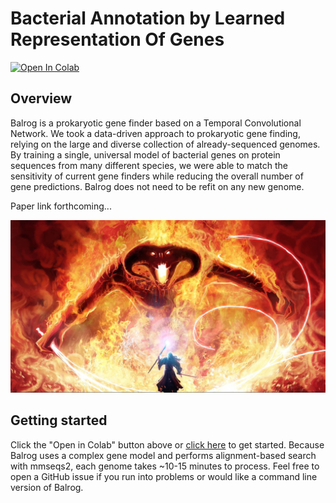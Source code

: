 # Bacterial Annotation by Learned Representation Of Genes

<!-- badges: start -->
[![Open In Colab](https://colab.research.google.com/assets/colab-badge.svg)](https://colab.research.google.com/github/salzberg-lab/Balrog/blob/master/notebooks/Balrog_0.3.1.ipynb)
<!--badges: end -->


## Overview
Balrog is a prokaryotic gene finder based on a Temporal Convolutional Network. We took a data-driven approach to prokaryotic gene finding, relying on the large and diverse collection of already-sequenced genomes. By training a single, universal model of bacterial genes on protein sequences from many different species, we were able to match the sensitivity of current gene finders while reducing the overall number of gene predictions. Balrog does not need to be refit on any new genome.

Paper link forthcoming...

![Balrog](images/balrog.jpg)

## Getting started
Click the "Open in Colab" button above or [click here](https://colab.research.google.com/github/salzberg-lab/Balrog/blob/master/notebooks/Balrog_0.3.1.ipynb) to get started. Because Balrog uses a complex gene model and performs alignment-based search with mmseqs2, each genome takes ~10-15 minutes to process. Feel free to open a GitHub issue if you run into problems or would like a command line version of Balrog.